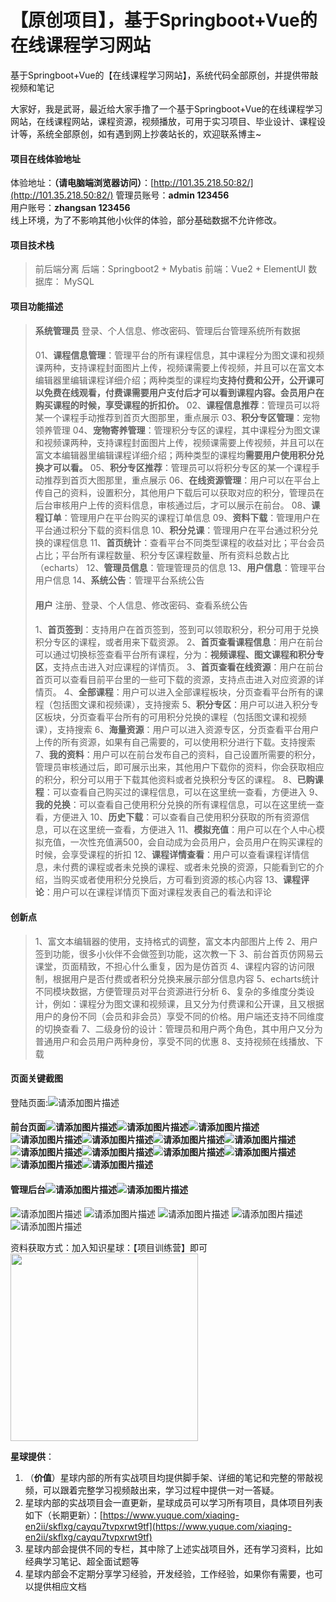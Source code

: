 # 【原创项目】，基于Springboot+Vue的在线课程学习网站
基于Springboot+Vue的【在线课程学习网站】，系统代码全部原创，并提供带敲视频和笔记

大家好，我是武哥，最近给大家手撸了一个基于Springboot+Vue的在线课程学习网站，在线课程网站，课程资源，视频播放，可用于实习项目、毕业设计、课程设计等，系统全部原创，如有遇到网上抄袭站长的，欢迎联系博主~

#### 项目在线体验地址
体验地址：**（请电脑端浏览器访问）**：[http://101.35.218.50:82/](http://101.35.218.50:82/)
管理员账号：**admin 123456**  
用户账号：**zhangsan 123456**  
线上环境，为了不影响其他小伙伴的体验，部分基础数据不允许修改。


#### 项目技术栈
> 前后端分离
> 后端：Springboot2 + Mybatis
> 前端：Vue2 + ElementUI
> 数据库： MySQL

#### 项目功能描述

>**系统管理员**
>登录、个人信息、修改密码、管理后台管理系统所有数据
>#### 
>01、**课程信息管理**：管理平台的所有课程信息，其中课程分为图文课和视频课两种，支持课程封面图片上传，视频课需要上传视频，并且可以在富文本编辑器里编辑课程详细介绍；两种类型的课程均**支持付费和公开，公开课可以免费在线观看，付费课需要用户支付后才可以看到课程内容。会员用户在购买课程的时候，享受课程的折扣价。**
>02、**课程信息推荐**：管理员可以将某一个课程手动推荐到首页大图那里，重点展示
>03、**积分专区管理**：宠物领养管理
>04、**宠物寄养管理**：管理积分专区的课程，其中课程分为图文课和视频课两种，支持课程封面图片上传，视频课需要上传视频，并且可以在富文本编辑器里编辑课程详细介绍；两种类型的课程均**需要用户使用积分兑换才可以看。**
>05、**积分专区推荐**：管理员可以将积分专区的某一个课程手动推荐到首页大图那里，重点展示
>06、**在线资源管理**：用户可以在平台上传自己的资料，设置积分，其他用户下载后可以获取对应的积分，管理员在后台审核用户上传的资料信息，审核通过后，才可以展示在前台。
>08、**课程订单**：管理用户在平台购买的课程订单信息
>09、**资料下载**：管理用户在平台通过积分下载的资料信息
>10、**积分兑课**：管理用户在平台通过积分兑换的课程信息
>11、**首页统计**：查看平台不同类型课程的收益对比；平台会员占比；平台所有课程数量、积分专区课程数量、所有资料总数占比（echarts）
>12、**管理员信息**：管理管理员的信息
>13、**用户信息**：管理平台用户信息
>14、**系统公告**：管理平台系统公告
>#### 
>**用户**
>注册、登录、个人信息、修改密码、查看系统公告
>#### 
>1、**首页签到**：支持用户在首页签到，签到可以领取积分，积分可用于兑换积分专区的课程，或者用来下载资源。
2、**首页查看课程信息**：用户在前台可以通过切换标签查看平台所有课程，分为：**视频课程、图文课程和积分专区**，支持点击进入对应课程的详情页。
>3、**首页查看在线资源**：用户在前台首页可以查看目前平台里的一些可下载的资源，支持点击进入对应资源的详情页。
>4、**全部课程**：用户可以进入全部课程板块，分页查看平台所有的课程（包括图文课和视频课），支持搜索
>5、**积分专区**：用户可以进入积分专区板块，分页查看平台所有的可用积分兑换的课程（包括图文课和视频课），支持搜索
>6、**海量资源**：用户可以进入资源专区，分页查看平台用户上传的所有资源，如果有自己需要的，可以使用积分进行下载。支持搜索
>7、**我的资料**：用户可以在前台发布自己的资料，自己设置所需要的积分，管理员审核通过后，即可展示出来，其他用户下载你的资料，你会获取相应的积分，积分可以用于下载其他资料或者兑换积分专区的课程。
>8、**已购课程**：可以查看自己购买过的课程信息，可以在这里统一查看，方便进入
>9、**我的兑换**：可以查看自己使用积分兑换的所有课程信息，可以在这里统一查看，方便进入
>10、**历史下载**：可以查看自己使用积分获取的所有资源信息，可以在这里统一查看，方便进入
>11、**模拟充值**：用户可以在个人中心模拟充值，一次性充值满500，会自动成为会员用户，会员用户在购买课程的时候，会享受课程的折扣
>12、**课程详情查看**：用户可以查看课程详情信息，未付费的课程或者未兑换的课程、或者未兑换的资源，只能看到它的介绍，当购买或者使用积分兑换后，方可看到资源的核心内容
>13、**课程评论**：用户可以在课程详情页下面对课程发表自己的看法和评论

#### 创新点
> 1、富文本编辑器的使用，支持格式的调整，富文本内部图片上传
> 2、用户签到功能，很多小伙伴不会做签到功能，这次教一下
> 3、前台首页仿网易云课堂，页面精致，不担心什么重复，因为是仿首页
> 4、课程内容的访问限制，根据用户是否付费或者积分兑换来展示部分信息内容
> 5、echarts统计不同模块数据，方便管理员对平台资源进行分析
> 6、复杂的多维度分类设计，例如：课程分为图文课和视频课，且又分为付费课和公开课，且又根据用户的身份不同（会员和非会员）享受不同的价格。用户端还支持不同维度的切换查看
> 7、二级身份的设计：管理员和用户两个角色，其中用户又分为普通用户和会员用户两种身份，享受不同的优惠
> 8、支持视频在线播放、下载
#### 页面关键截图
登陆页面:![请添加图片描述](https://img-blog.csdnimg.cn/direct/3c66393cd9364dac8e4642033d30d399.png)
#### 前台页面![请添加图片描述](https://img-blog.csdnimg.cn/direct/caf5a938ed2348b2ae99e81b69813716.png)![请添加图片描述](https://img-blog.csdnimg.cn/direct/6798dbce26d04d8383aac7c56b4b3750.png)![请添加图片描述](https://img-blog.csdnimg.cn/direct/3aca95d98bf04f58ac2c8c9fb0ec29f6.png)![请添加图片描述](https://img-blog.csdnimg.cn/direct/93c129c90e8847fabb4f18f758ff031f.png)![请添加图片描述](https://img-blog.csdnimg.cn/direct/d7739d6b53c844cc82914acffaa78f92.png)![请添加图片描述](https://img-blog.csdnimg.cn/direct/0681ca52368046f99dc00b95f8b67c30.png)![请添加图片描述](https://img-blog.csdnimg.cn/direct/2e640db634a64e219aed6badc0b48a83.png)![请添加图片描述](https://img-blog.csdnimg.cn/direct/027ef7f395fb494a9d2f45d573e01e94.png)![请添加图片描述](https://img-blog.csdnimg.cn/direct/360d646eaa324c9cb6e3823da576250c.png)![请添加图片描述](https://img-blog.csdnimg.cn/direct/5ba5cb64dd0f4d318eaf5484514d8286.png)![请添加图片描述](https://img-blog.csdnimg.cn/direct/f5d2e6b33d2f46df815fa12d71afd075.png)![请添加图片描述](https://img-blog.csdnimg.cn/direct/231d7d449edd4b6ba0617077eb35e9f0.png)![请添加图片描述](https://img-blog.csdnimg.cn/direct/cea2809f4ef74cb485ce90ff3a428aaf.png)
#### 管理后台![请添加图片描述](https://img-blog.csdnimg.cn/direct/9636b917bb934e71a97eeac67f946608.png)![请添加图片描述](https://img-blog.csdnimg.cn/direct/d4f931a48835495589cd23698e8dd343.png)
![请添加图片描述](https://img-blog.csdnimg.cn/direct/5b126e3a00264d06898d33ca0e5cd83a.png)
![请添加图片描述](https://img-blog.csdnimg.cn/direct/17ac64d1f162439c888b3a75feed4df8.png)
![请添加图片描述](https://img-blog.csdnimg.cn/direct/502424a3565b4fea8b9dbca8d294e2df.png)
![请添加图片描述](https://img-blog.csdnimg.cn/direct/5c6a70d0554a436fb0957a062789a519.png)
![请添加图片描述](https://img-blog.csdnimg.cn/direct/97b01da5b04c4e8688c1b33e801c3013.png)

资料获取方式：加入知识星球：【项目训练营】即可
<img src="https://img-blog.csdnimg.cn/direct/44f688415c0c47cc81ad08a1f275e6a4.png" width="300px" />

**星球提供**：

1. （**价值**）星球内部的所有实战项目均提供脚手架、详细的笔记和完整的带敲视频，可以跟着完整学习视频敲出来，学习过程中提供一对一答疑。
2. 星球内部的实战项目会一直更新，星球成员可以学习所有项目，具体项目列表如下（长期更新）：[https://www.yuque.com/xiaqing-en2ii/skflxg/cayqu7tvpxrwt9tf](https://www.yuque.com/xiaqing-en2ii/skflxg/cayqu7tvpxrwt9tf)
3. 星球内部会提供不同的专栏，其中除了上述实战项目外，还有学习资料，比如经典学习笔记、超全面试题等
4. 星球内部会不定期分享学习经验，开发经验，工作经验，如果你有需要，也可以提供相应文档  
